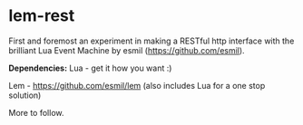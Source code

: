 lem-rest
========

First and foremost an experiment in making a RESTful http interface with the brilliant Lua Event Machine by esmil (https://github.com/esmil).


**Dependencies:**
Lua - get it how you want :)

Lem - https://github.com/esmil/lem
(also includes Lua for a one stop solution)

More to follow.
